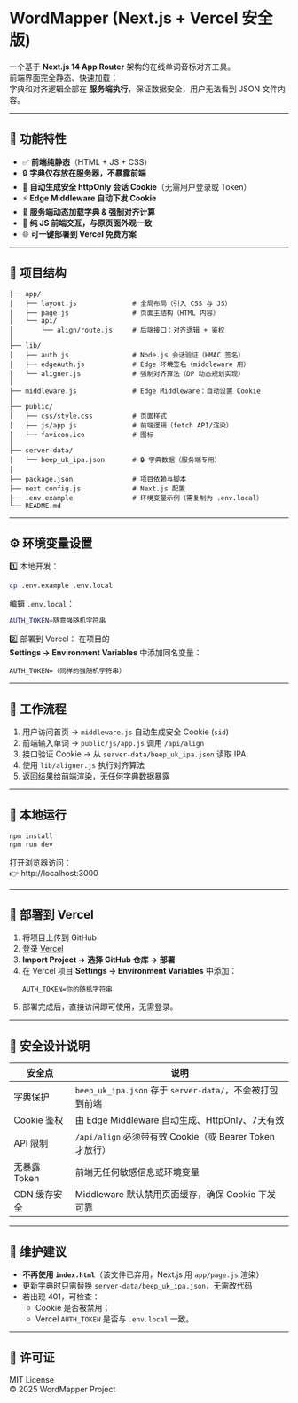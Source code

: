 # WordMapper (Next.js + Vercel 安全版)

一个基于 **Next.js 14 App Router** 架构的在线单词音标对齐工具。  
前端界面完全静态、快速加载；  
字典和对齐逻辑全部在 **服务端执行**，保证数据安全，用户无法看到 JSON 文件内容。

---

## 🚀 功能特性

- ✅ **前端纯静态**（HTML + JS + CSS）  
- 🔒 **字典仅存放在服务器，不暴露前端**  
- 🍪 **自动生成安全 httpOnly 会话 Cookie**（无需用户登录或 Token）  
- ⚡ **Edge Middleware 自动下发 Cookie**  
- 🧠 **服务端动态加载字典 & 强制对齐计算**  
- 🧩 **纯 JS 前端交互，与原页面外观一致**  
- 🌐 **可一键部署到 Vercel 免费方案**

---

## 📁 项目结构

```
├── app/
│   ├── layout.js              # 全局布局（引入 CSS 与 JS）
│   ├── page.js                # 页面主结构（HTML 内容）
│   └── api/
│       └── align/route.js     # 后端接口：对齐逻辑 + 鉴权
│
├── lib/
│   ├── auth.js                # Node.js 会话验证（HMAC 签名）
│   ├── edgeAuth.js            # Edge 环境签名（middleware 用）
│   └── aligner.js             # 强制对齐算法（DP 动态规划实现）
│
├── middleware.js              # Edge Middleware：自动设置 Cookie
│
├── public/
│   ├── css/style.css          # 页面样式
│   ├── js/app.js              # 前端逻辑（fetch API/渲染）
│   └── favicon.ico            # 图标
│
├── server-data/
│   └── beep_uk_ipa.json       # 🔒 字典数据（服务端专用）
│
├── package.json               # 项目依赖与脚本
├── next.config.js             # Next.js 配置
├── .env.example               # 环境变量示例（需复制为 .env.local）
└── README.md
```

---

## ⚙️ 环境变量设置

1️⃣ 本地开发：
```bash
cp .env.example .env.local
```
编辑 `.env.local`：
```bash
AUTH_TOKEN=随意强随机字符串
```

2️⃣ 部署到 Vercel：
在项目的  
**Settings → Environment Variables** 中添加同名变量：
```
AUTH_TOKEN=（同样的强随机字符串）
```

---

## 🧩 工作流程

1. 用户访问首页 → `middleware.js` 自动生成安全 Cookie (`sid`)  
2. 前端输入单词 → `public/js/app.js` 调用 `/api/align`  
3. 接口验证 Cookie → 从 `server-data/beep_uk_ipa.json` 读取 IPA  
4. 使用 `lib/aligner.js` 执行对齐算法  
5. 返回结果给前端渲染，无任何字典数据暴露

---

## 🧪 本地运行

```bash
npm install
npm run dev
```

打开浏览器访问：  
👉 http://localhost:3000

---

## 🚀 部署到 Vercel

1. 将项目上传到 GitHub  
2. 登录 [Vercel](https://vercel.com)  
3. **Import Project → 选择 GitHub 仓库 → 部署**  
4. 在 Vercel 项目 **Settings → Environment Variables** 中添加：
   ```
   AUTH_TOKEN=你的随机字符串
   ```
5. 部署完成后，直接访问即可使用，无需登录。

---

## 🔐 安全设计说明

| 安全点 | 说明 |
|--------|------|
| 字典保护 | `beep_uk_ipa.json` 存于 `server-data/`，不会被打包到前端 |
| Cookie 鉴权 | 由 Edge Middleware 自动生成、HttpOnly、7天有效 |
| API 限制 | `/api/align` 必须带有效 Cookie（或 Bearer Token 才放行） |
| 无暴露 Token | 前端无任何敏感信息或环境变量 |
| CDN 缓存安全 | Middleware 默认禁用页面缓存，确保 Cookie 下发可靠 |

---

## 🧹 维护建议

- **不再使用 `index.html`**（该文件已弃用，Next.js 用 `app/page.js` 渲染）
- 更新字典时只需替换 `server-data/beep_uk_ipa.json`，无需改代码  
- 若出现 401，可检查：
  - Cookie 是否被禁用；
  - Vercel `AUTH_TOKEN` 是否与 `.env.local` 一致。

---

## 📄 许可证

MIT License  
© 2025 WordMapper Project
